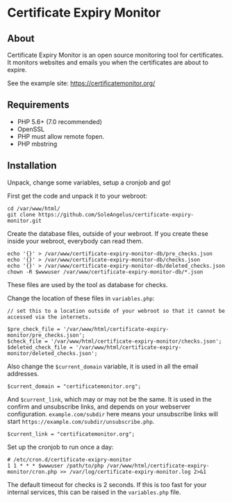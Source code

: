 # Certificate Expiry Monitor

## About

Certificate Expiry Monitor is an open source monitoring tool for certificates. It monitors websites and emails you when the certificates are about to expire.

See the example site: https://certificatemonitor.org/

## Requirements

- PHP 5.6+ (7.0 recommended)
- OpenSSL
- PHP must allow remote fopen.
- PHP mbstring 

## Installation

Unpack, change some variables, setup a cronjob and go!

First get the code and unpack it to your webroot:

    cd /var/www/html/
    git clone https://github.com/SoleAngelus/certificate-expiry-monitor.git

Create the database files, outside of your webroot. If you create these inside your webroot, everybody can read them.

    echo '{}' > /var/www/certificate-expiry-monitor-db/pre_checks.json
    echo '{}' > /var/www/certificate-expiry-monitor-db/checks.json
    echo '{}' > /var/www/certificate-expiry-monitor-db/deleted_checks.json
    chown -R $wwwuser /var/www/certificate-expiry-monitor-db/*.json


These files are used by the tool as database for checks.


Change the location of these files in `variables.php`:


    // set this to a location outside of your webroot so that it cannot be accessed via the internets.

    $pre_check_file = '/var/www/html/certificate-expiry-monitor/pre_checks.json';
    $check_file = '/var/www/html/certificate-expiry-monitor/checks.json';
    $deleted_check_file = '/var/www/html/certificate-expiry-monitor/deleted_checks.json';

Also change the `$current_domain` variable, it is used in all the email addresses.

    $current_domain = "certificatemonitor.org";

And `$current_link`, which may or may not be the same. It is used in the confirm and unsubscribe links, and depends on your webserver configuration. `example.com/subdir` here means your unsubscribe links will start `https://example.com/subdir/unsubscribe.php`.

    $current_link = "certificatemonitor.org";

Set up the cronjob to run once a day:

    # /etc/cron.d/certificate-exipry-monitor
    1 1 * * * $wwwuser /path/to/php /var/www/html/certificate-expiry-monitor/cron.php >> /var/log/certificate-expiry-monitor.log 2>&1


The default timeout for checks is 2 seconds. If this is too fast for your internal services, this can be raised in the `variables.php` file.